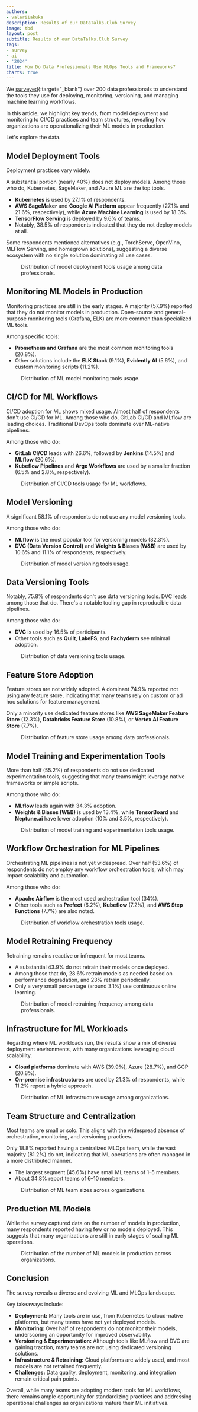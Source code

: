 ```yaml
---
authors:
- valeriiakuka
description: Results of our DataTalks.Club Survey
image: tbd
layout: post
subtitle: Results of our DataTalks.Club Survey
tags:
- survey
- ai
- '2024'
title: How Do Data Professionals Use MLOps Tools and Frameworks?
charts: true
---
```


We [surveyed](https://docs.google.com/forms/d/e/1FAIpQLScdx1FAIp2GDGgiMf7xu-I1PfhsQBJDvFstGmWmWbpP4S69Zg/viewform){:target="_blank"} over 200 data professionals to understand the tools they use for deploying, monitoring, versioning, and managing machine learning workflows.

In this article, we highlight key trends, from model deployment and monitoring to CI/CD practices and team structures, revealing how organizations are operationalizing their ML models in production.

Let's explore the data.

## Model Deployment Tools

Deployment practices vary widely.

A substantial portion (nearly 40%) does not deploy models. Among those who do, Kubernetes, SageMaker, and Azure ML are the top tools.

* **Kubernetes** is used by 27.1% of respondents.  
* **AWS SageMaker** and **Google AI Platform** appear frequently (27.1% and 21.6%, respectively), while **Azure Machine Learning** is used by 18.3%.  
* **TensorFlow Serving** is deployed by 9.6% of teams.  
* Notably, 38.5% of respondents indicated that they do not deploy models at all.

Some respondents mentioned alternatives (e.g., TorchServe, OpenVino, MLFlow Serving, and homegrown solutions), suggesting a diverse ecosystem with no single solution dominating all use cases.

<figure>
  <canvas class="ai-chart"
          data-type="bar"
          data-orientation="horizontal"
          data-title="Model Deployment Tools Usage"
          data-labels='["We don’t deploy models", "Kubernetes", "AWS SageMaker", "Azure Machine Learning", "Google AI Platform", "TensorFlow Serving", "TorchServe", "Others"]'
          data-values='[38.8, 26.9, 21.5, 18.3, 11.9, 9.6, 1.8, 0.5]'
          data-height="300px"
          data-width="600px">
  </canvas>
  <figcaption>Distribution of model deployment tools usage among data professionals.</figcaption>
</figure>

## Monitoring ML Models in Production

Monitoring practices are still in the early stages. A majority (57.9%) reported that they do not monitor models in production. Open-source and general-purpose monitoring tools (Grafana, ELK) are more common than specialized ML tools.

Among specific tools:

* **Prometheus and Grafana** are the most common monitoring tools (20.8%).  
* Other solutions include the **ELK Stack** (9.1%), **Evidently AI** (5.6%), and custom monitoring scripts (11.2%).

<figure>
  <canvas class="ai-chart"
          data-type="bar"
          data-orientation="horizontal"
          data-title="ML Model Monitoring Tools Usage"
          data-labels='["We don’t monitor models", "Prometheus & Grafana", "Custom scripts", "ELK Stack", "Evidently AI", "Arize AI", "WhyLabs", "Others"]'
          data-values='[58.1, 20.7, 11.1, 9.1, 5.6, 2.5, 2.0, 0.5]'
          data-height="300px"
          data-width="600px">
  </canvas>
  <figcaption>Distribution of ML model monitoring tools usage.</figcaption>
</figure>

## CI/CD for ML Workflows

CI/CD adoption for ML shows mixed usage. Almost half of respondents don't use CI/CD for ML. Among those who do, GitLab CI/CD and MLflow are leading choices. Traditional DevOps tools dominate over ML-native pipelines.

Among those who do:

* **GitLab CI/CD** leads with 26.6%, followed by **Jenkins** (14.5%) and **MLflow** (20.6%).  
* **Kubeflow Pipelines** and **Argo Workflows** are used by a smaller fraction (6.5% and 2.8%, respectively).

<figure>
  <canvas class="ai-chart"
          data-type="bar"
          data-orientation="horizontal"
          data-title="CI/CD Tools Usage for ML Workflows"
          data-labels='["We don’t use CI/CD tools", "GitLab CI/CD", "MLflow", "Jenkins", "Kubeflow Pipelines", "CircleCI", "Argo Workflows", "Others"]'
          data-values='[44.2, 27.0, 20.5, 14.4, 6.5, 3.3, 2.8, 1.3]'
          data-height="300px"
          data-width="600px">
  </canvas>
  <figcaption>Distribution of CI/CD tools usage for ML workflows.</figcaption>
</figure>

## Model Versioning

A significant 58.1% of respondents do not use any model versioning tools.

Among those who do:

* **MLflow** is the most popular tool for versioning models (32.3%).  
* **DVC (Data Version Control)** and **Weights & Biases (W&B)** are used by 10.6% and 11.1% of respondents, respectively.

<figure>
  <canvas class="ai-chart"
          data-type="bar"
          data-orientation="horizontal"
          data-title="Model Versioning Tools Usage"
          data-labels='["We don’t use versioning tools", "MLflow", "Weights & Biases", "DVC", "Others"]'
          data-values='[58.3, 32.2, 11.1, 10.6, 0.5]'
          data-height="300px"
          data-width="600px">
  </canvas>
  <figcaption>Distribution of model versioning tools usage.</figcaption>
</figure>

## Data Versioning Tools

Notably, 75.8% of respondents don't use data versioning tools. DVC leads among those that do. There's a notable tooling gap in reproducible data pipelines.

Among those who do:

* **DVC** is used by 16.5% of participants.  
* Other tools such as **Quilt**, **LakeFS**, and **Pachyderm** see minimal adoption.

<figure>
  <canvas class="ai-chart"
          data-type="bar"
          data-orientation="horizontal"
          data-title="Data Versioning Tools Usage"
          data-labels='["We don’t use data versioning tools", "DVC", "LakeFS", "Quilt", "Pachyderm", "Others"]'
          data-values='[75.9, 16.4, 3.6, 2.6, 2.1, 1.4]'
          data-height="300px"
          data-width="600px">
  </canvas>
  <figcaption>Distribution of data versioning tools usage.</figcaption>
</figure>

## Feature Store Adoption

Feature stores are not widely adopted. A dominant 74.9% reported not using any feature store, indicating that many teams rely on custom or ad hoc solutions for feature management.

Only a minority use dedicated feature stores like **AWS SageMaker Feature Store** (12.3%), **Databricks Feature Store** (10.8%), or **Vertex AI Feature Store** (7.7%).

<figure>
  <canvas class="ai-chart"
          data-type="bar"
          data-orientation="horizontal"
          data-title="Feature Store Usage"
          data-labels='["We don’t use feature stores", "AWS SageMaker Feature Store", "Databricks Feature Store", "Vertex AI Feature Store", "Hopsworks", "Feast", "Custom solutions"]'
          data-values='[75.0, 12.2, 10.7, 7.7, 3.1, 2.0, 2.5]'
          data-height="300px"
          data-width="600px">
  </canvas>
  <figcaption>Distribution of feature store usage among data professionals.</figcaption>
</figure>

## Model Training and Experimentation Tools

More than half (55.2%) of respondents do not use dedicated experimentation tools, suggesting that many teams might leverage native frameworks or simple scripts.

Among those who do:

* **MLflow** leads again with 34.3% adoption.  
* **Weights & Biases (W&B)** is used by 13.4%, while **TensorBoard** and **Neptune.ai** have lower adoption (10% and 3.5%, respectively).

<figure>
  <canvas class="ai-chart"
          data-type="bar"
          data-orientation="horizontal"
          data-title="Model Training and Experimentation Tools Usage"
          data-labels='["We don’t use dedicated tools", "MLflow", "Weights & Biases", "TensorBoard", "Neptune.ai", "Others"]'
          data-values='[55.4, 34.2, 13.4, 9.9, 3.5, 3.6]'
          data-height="300px"
          data-width="600px">
  </canvas>
  <figcaption>Distribution of model training and experimentation tools usage.</figcaption>
</figure>

## Workflow Orchestration for ML Pipelines

Orchestrating ML pipelines is not yet widespread. Over half (53.6%) of respondents do not employ any workflow orchestration tools, which may impact scalability and automation.

Among those who do:

* **Apache Airflow** is the most used orchestration tool (34%).  
* Other tools such as **Prefect** (6.2%), **Kubeflow** (7.2%), and **AWS Step Functions** (7.7%) are also noted. 

<figure>
  <canvas class="ai-chart"
          data-type="bar"
          data-orientation="horizontal"
          data-title="Workflow Orchestration Tools Usage"
          data-labels='["We don’t use orchestration tools", "Apache Airflow", "AWS Step Functions", "Kubeflow", "Prefect", "Others"]'
          data-values='[53.8, 33.8, 7.7, 7.2, 6.2, 7.3]'
          data-height="300px"
          data-width="600px">
  </canvas>
  <figcaption>Distribution of workflow orchestration tools usage.</figcaption>
</figure>

## Model Retraining Frequency

Retraining remains reactive or infrequent for most teams.

* A substantial 43.9% do not retrain their models once deployed.  
* Among those that do, 28.6% retrain models as needed based on performance degradation, and 23% retrain periodically.  
* Only a very small percentage (around 3.1%) use continuous online learning.

<figure>
  <canvas class="ai-chart"
          data-type="pie"
          data-title="Model Retraining Frequency"
          data-labels='["We don’t retrain models", "As needed", "Periodically", "Continuously (online learning)"]'
          data-values='[43.7, 28.9, 22.8, 3.0]'
          data-height="300px"
          data-width="400px">
  </canvas>
  <figcaption>Distribution of model retraining frequency among data professionals.</figcaption>
</figure>

## Infrastructure for ML Workloads

Regarding where ML workloads run, the results show a mix of diverse deployment environments, with many organizations leveraging cloud scalability.

* **Cloud platforms** dominate with AWS (39.9%), Azure (28.7%), and GCP (20.8%).  
* **On-premise infrastructures** are used by 21.3% of respondents, while 11.2% report a hybrid approach.

<figure>
  <canvas class="ai-chart"
          data-type="pie"
          data-title="ML Infrastructure Usage"
          data-labels='["Cloud (AWS)", "Cloud (Azure)", "On-premise", "Cloud (GCP)", "Hybrid", "Others"]'
          data-values='[39.7, 28.5, 21.8, 20.7, 11.2, 2.1]'
          data-height="300px"
          data-width="400px">
  </canvas>
  <figcaption>Distribution of ML infrastructure usage among organizations.</figcaption>
</figure>

## Team Structure and Centralization

Most teams are small or solo. This aligns with the widespread absence of orchestration, monitoring, and versioning practices.

Only 18.8% reported having a centralized MLOps team, while the vast majority (81.2%) do not, indicating that ML operations are often managed in a more distributed manner.

* The largest segment (45.6%) have small ML teams of 1–5 members.  
* About 34.8% report teams of 6–10 members.

<figure>
  <canvas class="ai-chart"
          data-type="bar"
          data-orientation="horizontal"
          data-title="ML Team Size Distribution"
          data-labels='["1-5 members", "Solo (0)", "6-10 members", "11-20 members", "21-50 members", "51+ members"]'
          data-values='[45.4, 35.1, 9.3, 6.3, 1.5, 2.4]'
          data-height="300px"
          data-width="600px">
  </canvas>
  <figcaption>Distribution of ML team sizes across organizations.</figcaption>
</figure>

## Production ML Models

While the survey captured data on the number of models in production, many respondents reported having few or no models deployed. This suggests that many organizations are still in early stages of scaling ML operations.

<figure>
  <canvas class="ai-chart"
          data-type="pie"
          data-title="Number of ML Models in Production"
          data-labels='["0 models", "1 model", "2-5 models", "5+ models"]'
          data-values='[45.5, 20.6, 21.5, 12.4]'
          data-height="300px"
          data-width="400px">
  </canvas>
  <figcaption>Distribution of the number of ML models in production across organizations.</figcaption>
</figure>

## Conclusion

The survey reveals a diverse and evolving ML and MLOps landscape.

Key takeaways include:

* **Deployment:** Many tools are in use, from Kubernetes to cloud-native platforms, but many teams have not yet deployed models.  
* **Monitoring:** Over half of respondents do not monitor their models, underscoring an opportunity for improved observability.  
* **Versioning & Experimentation:** Although tools like MLflow and DVC are gaining traction, many teams are not using dedicated versioning solutions.  
* **Infrastructure & Retraining:** Cloud platforms are widely used, and most models are not retrained frequently.  
* **Challenges:** Data quality, deployment, monitoring, and integration remain critical pain points.

Overall, while many teams are adopting modern tools for ML workflows, there remains ample opportunity for standardizing practices and addressing operational challenges as organizations mature their ML initiatives.
